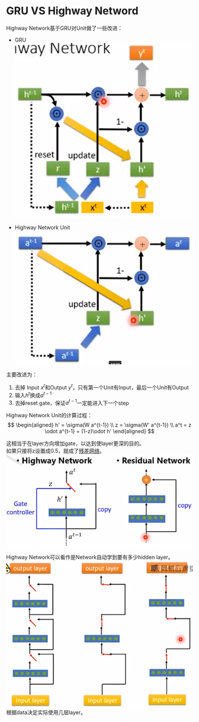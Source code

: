 # GRU VS Highway Netword  

Highway Network基于GRU对Unit做了一些改进：  

- GRU  
![](/assets/images/Chapter9/34.png)   

- Highway Network Unit  
![](/assets/images/Chapter9/35.png)   

主要改进为：  
1. 去掉 Input $x^t$和Output $y^t$，只有第一个Unit有Input，最后一个Unit有Output  
2. 输入$h^t$换成$a^{t-1}$  
3. 去掉reset gate，保证$a^{t-1}$一定能进入下一个step  

Highway Network Unit的计算过程：  
$$
\begin{aligned}
h' = \sigma(W a^{t-1})  \\
z = \sigma(W' a^{t-1})  \\
a^t = z \odot a^{t-1} + (1-z)\odot h'
\end{aligned}
$$

这相当于在layer方向增加gate，以达到使layer更深的目的。  
如果只接将z设置成0.5，就成了[残差网络](https://windmissing.github.io/Bible-DeepLearning/Chapter9/ResNet.html)。  
![](/assets/images/Chapter9/36.png)  

Highway Network可以看作是Network自动学到要有多少hidden layer。  
![](/assets/images/Chapter9/37.png)   
根据data决定实际使用几层layer。  
